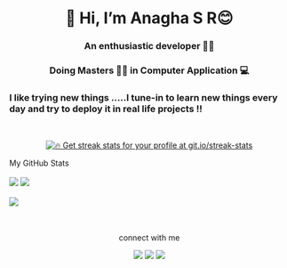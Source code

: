 <h1 align="center">👋 Hi, I’m Anagha S R😊</h1>
<h3 align="center">An enthusiastic developer 👩‍💻</h3>
<h3 align="center">Doing Masters 👨‍🎓 in Computer Application 💻</h3>
<h3>I like trying new things .....I tune-in to learn new things every day and try to deploy it in real life projects !!</h3>
<br>
<p align="center">
  <a href="https://github.com/MoLuTtY/github-readme-streak-stats">
    <img title="🔥 Get streak stats for your profile at git.io/streak-stats" src="https://github-readme-streak-stats.herokuapp.com/?user=MoLuTtY&theme=black-ice&hide_border=true&stroke=0000&background=060A0CD0"/>
  </a>
</p>  
My GitHub Stats
<br>
<br>
<a href="https://github.com/MoLuTtY/github-readme-stats"><img src="https://github-readme-stats.vercel.app/api?username=MoLuTtY&show_icons=true&count_private=true&theme=react&hide_border=true&bg_color=060A0CD0"/></a>
<a href="https://github.com/MoLuTtY/github-readme-stats"><img src="https://github-readme-stats.vercel.app/api/top-langs/?username=MoLuTtY&langs_count=8&count_private=truelayout=compact&theme=react&hide_border=true&bg_color=060A0CD0"/></a>
<br>
<br>
<a href="https://github.com/MoLuTtY/github-readme-activity-graph"><img src="https://activity-graph.herokuapp.com/graph?username=MoLuTtY&bg_color=060A0CD0&color=5BCDEC&line=5BCDEC&point=FFFFFF&hide_border=true"/></a>
<br>
<br>
<br>
<p align="center">connect with me</p>
<p align="center"</p>
<a  href="linkedin.com/in/anagha-sr-78b332217" ><img src="https://img.icons8.com/fluent/48/000000/linkedin.png"/></a>
<a  href="https://twitter.com/anagha_sr" ><img src="https://img.icons8.com/fluent/48/000000/twitter.png"/></a> 
<a  href="https://www.instagram.com/anagha_raj_eev/" ><img src="https://img.icons8.com/fluent/48/000000/instagram-new.png"/></a>
<!---
MoLuTtY/MoLuTtY is a ✨ special ✨ repository because its `README.md` (this file) appears on your GitHub profile.
You can click the Preview link to take a look at your changes.
--->

